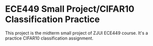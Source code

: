 # ECE449 Small Project/CIFAR10 Classification Practice
This project is the midterm small project of ZJUI ECE449 course. It's a practice CIFAR10 classification assignment.
